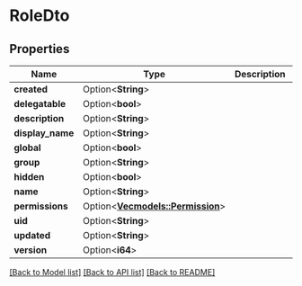 # RoleDto

## Properties

Name | Type | Description | Notes
------------ | ------------- | ------------- | -------------
**created** | Option<**String**> |  | [optional]
**delegatable** | Option<**bool**> |  | [optional]
**description** | Option<**String**> |  | [optional]
**display_name** | Option<**String**> |  | [optional]
**global** | Option<**bool**> |  | [optional]
**group** | Option<**String**> |  | [optional]
**hidden** | Option<**bool**> |  | [optional]
**name** | Option<**String**> |  | [optional]
**permissions** | Option<[**Vec<models::Permission>**](Permission.md)> |  | [optional]
**uid** | Option<**String**> |  | [optional]
**updated** | Option<**String**> |  | [optional]
**version** | Option<**i64**> |  | [optional]

[[Back to Model list]](../README.md#documentation-for-models) [[Back to API list]](../README.md#documentation-for-api-endpoints) [[Back to README]](../README.md)


